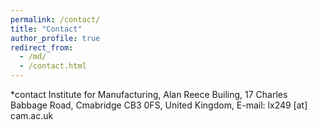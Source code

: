 ```yaml
---
permalink: /contact/
title: "Contact"
author_profile: true
redirect_from: 
  - /md/
  - /contact.html
---
```

*contact
Institute for Manufacturing, 
Alan Reece Builing,
17 Charles Babbage Road,
Cmabridge CB3 0FS, United Kingdom,
E-mail: lx249 [at] cam.ac.uk

